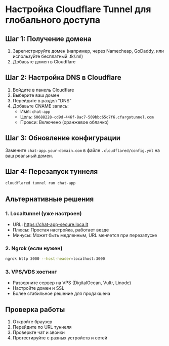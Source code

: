 # Настройка Cloudflare Tunnel для глобального доступа

## Шаг 1: Получение домена
1. Зарегистрируйте домен (например, через Namecheap, GoDaddy, или используйте бесплатный .tk/.ml)
2. Добавьте домен в Cloudflare

## Шаг 2: Настройка DNS в Cloudflare
1. Войдите в панель Cloudflare
2. Выберите ваш домен
3. Перейдите в раздел "DNS"
4. Добавьте CNAME запись:
   - Имя: `chat-app`
   - Цель: `60688228-cd9d-446f-8ac7-509bbc65c7f6.cfargotunnel.com`
   - Прокси: Включено (оранжевое облачко)

## Шаг 3: Обновление конфигурации
Замените `chat-app.your-domain.com` в файле `.cloudflared/config.yml` на ваш реальный домен.

## Шаг 4: Перезапуск туннеля
```bash
cloudflared tunnel run chat-app
```

## Альтернативные решения

### 1. Localtunnel (уже настроен)
- URL: https://chat-app-secure.loca.lt
- Плюсы: Простая настройка, работает везде
- Минусы: Может быть медленным, URL меняется при перезапуске

### 2. Ngrok (если нужен)
```bash
ngrok http 3000 --host-header=localhost:3000
```

### 3. VPS/VDS хостинг
- Разверните сервер на VPS (DigitalOcean, Vultr, Linode)
- Настройте домен и SSL
- Более стабильное решение для продакшена

## Проверка работы
1. Откройте браузер
2. Перейдите по URL туннеля
3. Проверьте чат и звонки
4. Протестируйте с разных устройств и сетей 